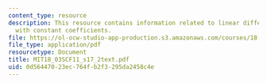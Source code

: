 ```yaml
---
content_type: resource
description: This resource contains information related to linear differential operators
  with constant coefficients.
file: https://ol-ocw-studio-app-production.s3.amazonaws.com/courses/18-03sc-differential-equations-fall-2011/0d56447023ec764fb2f3295da2458c4e_MIT18_03SCF11_s17_2text.pdf
file_type: application/pdf
resourcetype: Document
title: MIT18_03SCF11_s17_2text.pdf
uid: 0d564470-23ec-764f-b2f3-295da2458c4e
---
```

